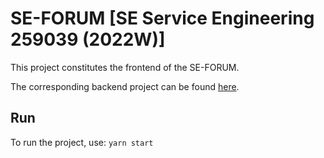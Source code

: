 # SE-FORUM [SE Service Engineering 259039 (2022W)]

This project constitutes the frontend of the SE-FORUM.

The corresponding backend project can be found [here](https://github.com/domi-schuhmi/se-forum-backend).

## Run

To run the project, use: `yarn start`
